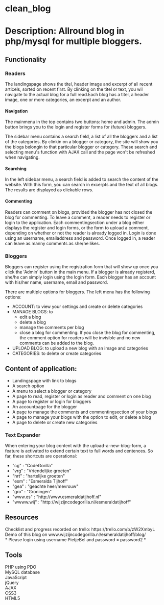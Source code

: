 # clean_blog

<h1>Description: Allround blog in php/mysql for multiple bloggers.</h1>

<h2>Functionality</h2>

<h3>Readers</h3>

<p>The landingspage shows the titel, header image and excerpt of all recent articels, sorted on recent first. By clinking on the titel or text, you wil navigate to the actual blog for a full read.Each blog has a titel, a header image, one or more categories, an excerpt and an author.</p>

<h4>Navigation</h4>
<p>The mainmenu in the top contains two buttons: home and admin. The admin button brings you to the login and register forms for (future) bloggers.</p>
<p>The sidebar menu contains a search field, a list of all the bloggers and a list of the categories. By clinkin on a blogger or category, the site will show you the blogs belongin to that particular blogger or category. These search and selecting menu's function with AJAX call and the page won't be refreshed when navigating.</p>

<h4>Searching</h4>
<p>In the left sidebar menu, a search field is added to search the content of the website. With this form, you can search in excerpts and the text of all blogs. The results are displayed as clickable rows.</p>

<h4>Commenting</h4>
<p>Readers can comment on blogs, provided the blogger has not closed the blog for commenting. To leave a comment, a reader needs to register or login to the application. Each commentingsection under a blog either displays the register and login forms, or the form to upload a comment, depending on whether or not the reader is already logged in. Login is done using an username, emailaddress and password. Once logged in, a reader can leave as manny comments as she/he likes.</p>

<h3>Bloggers</h3>
<p>Bloggers can register using the registration form that will show up once you click the 'Admin' button in the main menu. If a blogger is already registerd, she/he can simply login using the login form. Each blogger has an account with his/her name, username, email and password.</p>
<p>There are multiple options for bloggers. The left menu has the following options:</p>
<ul>
<li>ACCOUNT: to view your settings and create or delete categories</li>
<li>MANAGE BLOGS: to     
    <ul>
        <li>edit a blog</li>
        <li>delete a blog</li>
        <li>manage the comments per blog</li>
        <li>close a blog for commenting. If you close the blog for commenting, the comment option for readers will be invisible and no new comments can be added to the blog.</li>
    </ul>
</li>
  <li>UPLOAD BLOG: to upload a new blog with an image and categories</li>
  <li>CATEGORIES: to delete or create categories</li>
  </ul>

<h2>Content of application:</h2>
<ul>
	<li>Landingspage with link to blogs</li>
	<li>A search option</li>
	<li>A menu to select a blogger or category</li>
	<li>A page to read, register or login as reader and comment on one blog</li>
	<li>A page to register or login for bloggers</li>
	<li>An accountpage for the blogger</li>
	<li>A page to manage the comments and commentingsection of your blogs</li>
	<li>A page to manage your blogs with the option to edit, or delete a blog</li>
	<li>A page to delete or create new categories</li>
</ul>

<h3>Text Expander</h3>
<p>When entering your blog content with the upload-a-new-blog-form, a feature is activated to extend certain text to full words and centences. So far, these shortcuts are operational:</p>
 <ul>
        <li>"cg" : "CodeGorilla"</li>
        <li>"vrg" : "Vriendelijke groeten"</li>
    <li>"hrt" : "hartelijke groeten"</li>
    <li>"esm" : "Esmeralda Tijhoff"</li>
    <li>"gea" : "geachte heer/mevrouw"</li>
    <li>"gro" : "Groningen"</li>
    <li>"www.es" : "http://www.esmeraldatijhoff.nl"</li>
    <li>"wwww.wij" : "http://wijzijncodegorilla.nl/esmeraldatijhoff"</li>
</ul>

<h2>Resources</h2>
<p>Checklist and progress recorded on trello: https://trello.com/b/zW2XmbyL<br />
Demo of this blog on www.wijzijncodegorilla.nl/esmeraldatijhoff/blog/<br />
* Please login using username PietjeBel and password = password2  *
    </p>

<h2>Tools</h2>
<p>PHP using PDO<br />
MySQL database<br />
JavaScript<br />
jQuery<br />
AJAX<br />
CSS3<br />
HTML5</p>

